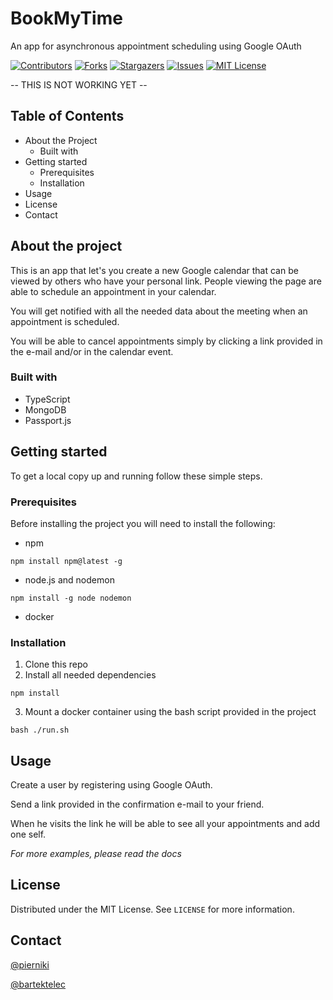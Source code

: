 # BookMyTime

An app for asynchronous appointment scheduling using Google OAuth

[![Contributors][contributors-shield]][contributors-url] [![Forks][forks-shield]][forks-url] [![Stargazers][stars-shield]][stars-url] [![Issues][issues-shield]][issues-url] [![MIT License][license-shield]][license-url]

-- THIS IS NOT WORKING YET --

## Table of Contents

- About the Project
  - Built with
- Getting started
  - Prerequisites
  - Installation
- Usage
- License
- Contact

## About the project

This is an app that let's you create a new Google calendar that can be viewed by others who have your personal link. People viewing the page are able to schedule an appointment in your calendar.

You will get notified with all the needed data about the meeting when an appointment is scheduled.

You will be able to cancel appointments simply by clicking a link provided in the e-mail and/or in the calendar event.

### Built with

- TypeScript
- MongoDB
- Passport.js

## Getting started

To get a local copy up and running follow these simple steps.

### Prerequisites

Before installing the project you will need to install the following:

- npm

`npm install npm@latest -g`

- node.js and nodemon

`npm install -g node nodemon`

- docker

### Installation

1. Clone this repo
2. Install all needed dependencies

`npm install`

3. Mount a docker container using the bash script provided in the project

`bash ./run.sh`

## Usage

Create a user by registering using Google OAuth.

Send a link provided in the confirmation e-mail to your friend.

When he visits the link he will be able to see all your appointments and add one self.

_For more examples, please read the docs_

## License

Distributed under the MIT License. See `LICENSE` for more information.

## **Contact**

[@pierniki](https://github.com/pierniki)

[@bartektelec](https://github.com/bartektelec)

<!-- https://www.markdownguide.org/basic-syntax/#reference-style-links -->

[contributors-shield]: https://img.shields.io/github/contributors/bartektelec/book-my-time.svg?style=flat
[contributors-url]: https://github.com/bartektelec/book-my-time/graphs/contributors
[forks-shield]: https://img.shields.io/github/forks/bartektelec/book-my-time.svg?style=flat
[forks-url]: https://github.com/bartektelec/book-my-time/network/members
[stars-shield]: https://img.shields.io/github/stars/bartektelec/book-my-time.svg?style=flat
[stars-url]: https://github.com/bartektelec/book-my-time/stargazers
[issues-shield]: https://img.shields.io/github/issues/bartektelec/book-my-time.svg?style=flat
[issues-url]: https://github.com/bartektelec/book-my-time/issues
[license-shield]: https://img.shields.io/github/license/bartektelec/book-my-time.svg?style=flat
[license-url]: https://github.com/bartektelec/book-my-time/blob/master/LICENSE.txt
